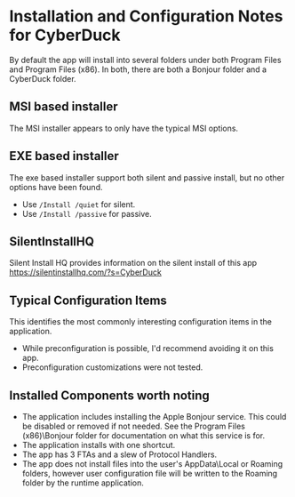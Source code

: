 # Installation and Configuration Notes for CyberDuck

By default the app will install into several folders under both Program Files and Program Files (x86). In both, there are both a Bonjour folder and a CyberDuck folder.

## MSI based installer
The MSI installer appears to only have the typical MSI options.

## EXE based installer

The exe based installer support both silent and passive install, but no other options have been found.

* Use `/Install /quiet` for silent.
* Use `/Install /passive` for passive.


## SilentInstallHQ
Silent Install HQ provides information on the silent install of this app https://silentinstallhq.com/?s=CyberDuck

## Typical Configuration Items 

This identifies the most commonly interesting configuration items in the application.

* While preconfiguration is possible, I'd recommend avoiding it on this app.
* Preconfiguration customizations were not tested.

## Installed Components worth noting

* The application includes installing the Apple Bonjour service. This could be disabled or removed if not needed.  See the Program Files (x86)\Bonjour folder for documentation on what this service is for.
* The application installs with one shortcut. 
* The app has 3 FTAs and a slew of Protocol Handlers.
* The app does not install files into the user's AppData\Local or Roaming folders, however user configuration file will be written to the Roaming folder by the runtime application.